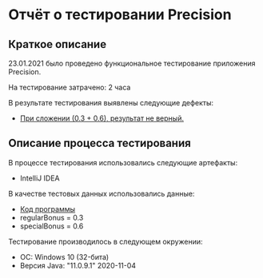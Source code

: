 # Отчёт о тестировании Precision

## Краткое описание

23.01.2021 было проведено функциональное тестирование приложения Precision.

На тестирование затрачено: 2 часа

В результате тестирования выявлены следующие дефекты:
* [При сложении (0.3 + 0.6), результат не верный.](https://github.com/Vladimir198/java_2.2_/issues/1)


## Описание процесса тестирования

В процессе тестирования использовались следующие артефакты:
* IntelliJ IDEA


В качестве тестовых данных использовались данные:
* [Код программы](https://github.com/Vladimir198/java_2.1_/blob/master/Main.java)
* regularBonus = 0.3
* specialBonus = 0.6

Тестирование производилось в следующем окружении:
* ОС: Windows 10 (32-бита)
* Версия Java: "11.0.9.1" 2020-11-04